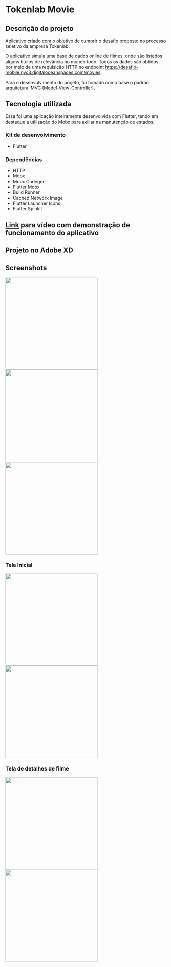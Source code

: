 # Tokenlab Movie

## Descrição do projeto
Aplicativo criado com o objetivo de cumprir o desafio proposto no processo seletivo da empresa Tokenlab.

O aplicativo simula uma base de dados online de filmes, onde são listados alguns titulos de relevância no mundo todo. Todos os dados são obtidos por meio de uma requisição HTTP no endpoint https://desafio-mobile.nyc3.digitaloceanspaces.com/movies.

Para o desenvolvimento do projeto, foi tomado como base o padrão arquitetural MVC (Model-View-Controller). 

## Tecnologia utilizada
Essa foi uma aplicação inteiramente desenvolvida com Flutter, tendo em destaque a utilização do Mobx para axiliar na manutenção de estados.

### Kit de desenvolvimento
- Flutter

### Dependências
- HTTP
- Mobx
- Mobx Codegen
- Flutter Mobx
- Build Runner
- Cached Network Image
- Flutter Launcher Icons
- Flutter Spinkit

## **[Link](https://drive.google.com/file/d/1RfS8ilHRpnsGFohzNYnUo5oAupGBN7I8/view?usp=sharing)** para vídeo com demonstração de funcionamento do aplicativo

## Projeto no Adobe XD

## Screenshots
<img src="prints/XDHome.png" width="288">
<img src="prints/XDMovieInfo.png" width="288"> <img src="prints/XDMovieInfo2.png" width="288">

### Tela Inicial
<img src="prints/flutter_01.png" width="288"> <img src="prints/flutter_02.png" width="288">

### Tela de detalhes de filme
<img src="prints/flutter_03.png" width="288"> <img src="prints/flutter_04.png" width="288">
